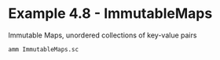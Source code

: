 # Example 4.8 - ImmutableMaps
Immutable Maps, unordered collections of key-value pairs

```bash
amm ImmutableMaps.sc
```
